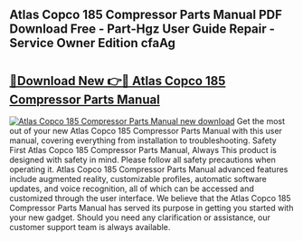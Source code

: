 ## Atlas Copco 185 Compressor Parts Manual PDF Download Free - Part-Hgz User Guide Repair - Service Owner Edition cfaAg

# <h2><a href="http://bc73744.oget.top/?id=Atlas+Copco+185+Compressor+Parts+Manual">🔗Download New 👉🔴 Atlas Copco 185 Compressor Parts Manual</a></h2>

[![Atlas Copco 185 Compressor Parts Manual new download](https://i.imgur.com/5g1atiW.png)](http://bc73744.oget.top/?id=Atlas+Copco+185+Compressor+Parts+Manual)
Get the most out of your new Atlas Copco 185 Compressor Parts Manual with this user manual, covering everything from installation to troubleshooting. Safety First Atlas Copco 185 Compressor Parts Manual, Always This product is designed with safety in mind. Please follow all safety precautions when operating it. Atlas Copco 185 Compressor Parts Manual advanced features include augmented reality, customizable profiles, automatic software updates, and voice recognition, all of which can be accessed and customized through the user interface. We believe that the Atlas Copco 185 Compressor Parts Manual has served its purpose in getting you started with your new gadget. Should you need any clarification or assistance, our customer support team is always available.
